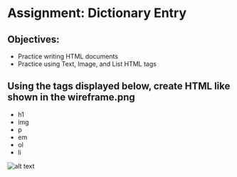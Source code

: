 <h1>Assignment: Dictionary Entry</h1>

<h2>Objectives:</h2>
<ul>
  <li>Practice writing HTML documents</li>
  <li>Practice using Text, Image, and List HTML tags</li>
</ul>

<h2>Using the tags displayed below, create HTML like shown in the wireframe.png</h2>
<ul>
  <li>h1</li>
  <li>img</li>
  <li>p</li>
  <li>em</li>
  <li>ol</li>
  <li>li</li>
</ul>

![alt text](https://github.com/alirabah93/Coding-Dojo/blob/master/WEB-FUNDAMENTALS/Week1/Day1/Dictionary-Entry/wireframe.png?raw=true)
